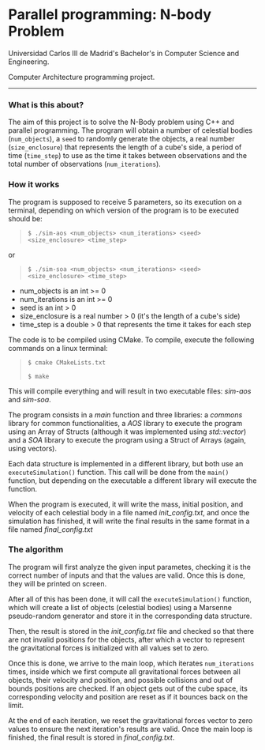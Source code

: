 # Parallel programming: N-body Problem
Universidad Carlos III de Madrid's Bachelor's in Computer Science and Engineering. 

Computer Architecture programming project.

***

### What is this about?
The aim of this project is to solve the N-Body problem using C++ and parallel programming.
The program will obtain a number of celestial bodies (`num_objects`), a `seed` to randomly generate
the objects, a real number (`size_enclosure`) that represents the length of a cube's side,
a period of time (`time_step`) to use as the time it takes between observations and
the total number of observations (`num_iterations`).

### How it works

The program is supposed to receive 5 parameters, so its execution on a terminal, depending on which version of the program is to be executed  should be:

> `$ ./sim-aos <num_objects> <num_iterations> <seed> <size_enclosure> <time_step>`

or
> `$ ./sim-soa <num_objects> <num_iterations> <seed> <size_enclosure> <time_step>`


- num_objects is an int >= 0
- num_iterations is an int >= 0
- seed is an int > 0
- size_enclosure is a real number > 0 (it's the length of a cube's side)
- time_step is a double > 0 that represents the time it takes for each step

The code is to be compiled using CMake. To compile, execute the following commands on a linux terminal:
> `$ cmake CMakeLists.txt`
> 
> `$ make`

This will compile everything and will result in two executable files: _sim-aos_ and _sim-soa_.

The program consists in a _main_ function and three libraries: a _commons_ library for common functionalities, 
a _AOS_ library to execute the program using an Array of Structs (although it was implemented using _std::vector_) and
a _SOA_ library to execute the program using a Struct of Arrays (again, using vectors).

Each data structure is implemented in a different library, but both use an `executeSimulation()` function.
This call will be done from the `main()` function, but depending on the executable a different library will execute the function.

When the program is executed, it will write the mass, initial position, and velocity of each celestial body in a file named _init_config.txt_,
and once the simulation has finished, it will write the final results in the same format in a file named _final_config.txt_ 

### The algorithm

The program will first analyze the given input parametes, checking it is the correct number of inputs
and that the values are valid.
Once this is done, they will be printed on screen.

After all of this has been done, it will call the `executeSimulation()` function,
which will create a list of objects (celestial bodies) using a Marsenne pseudo-random generator
and store it in the corresponding data structure.

Then, the result is stored in the _init_config.txt_ file and  checked so that there are not invalid positions for the objects,
after which a vector to represent the gravitational forces is initialized with all values set to zero.

Once this is done, we arrive to the main loop, which iterates `num_iterations` times, 
inside which we first compute all gravitational forces between all objects, their velocity and position, 
and possible collisions and out of bounds positions are checked.
If an object gets out of the cube space, its corresponding velocity and position 
are reset as if it bounces back on the limit.

At the end of each iteration, we reset the gravitational forces vector to zero values 
to ensure the next iteration's results are valid.
Once the main loop is finished, the final result is stored in _final_config.txt_.
























